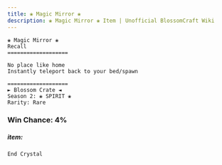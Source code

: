```yaml
---
title: ❀ Magic Mirror ❀
description: ❀ Magic Mirror ❀ Item | Unofficial BlossomCraft Wiki
---
```

```
❀ Magic Mirror ❀
Recall
===================

No place like home
Instantly teleport back to your bed/spawn

===================
► Blossom Crate ◄
Season 2: ❀ SPIRIT ❀
Rarity: Rare
```
### Win Chance: 4%

##### item:
`End Crystal`